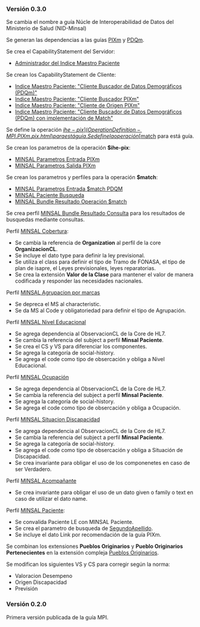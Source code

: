 ### Versión 0.3.0

Se cambia el nombre a guía Núcle de Interoperabilidad de Datos del Ministerio de Salud (NID-Minsal)

Se generan las dependencias a las guías [PIXm](https://profiles.ihe.net/ITI/PIXm/index.html) y [PDQm](https://profiles.ihe.net/ITI/PDQm/).

Se crea el CapabilityStatement del Servidor:
  - [Administrador del Indice Maestro Paciente](CapabilityStatement-MPI-IHE-PIXm-PDQm-Manager.html)

Se crean los CapabilityStatement de Cliente: 
  - [Indice Maestro Paciente: "Cliente Buscador de Datos Demográficos (PDQm)"](CapabilityStatement-MPI.IHE.PDQm.Search.Cliente.html)
  - [Indice Maestro Paciente: "Cliente Buscador PIXm"](CapabilityStatement-MPI.IHE.PIXm.Buscador.html)
  - [Indice Maestro Paciente: "Cliente de Origen PIXm"](CapabilityStatement-MPI.IHE.PIXm.Origen.html)
  - [Indice Maestro Paciente: "Cliente Buscador de Datos Demográficos (PDQm) con implementación de Match"](CapabilityStatement-MPI.IHE.PDQm.Search.Cliente.Match.html)

Se define la operación [$ihe-pix](OperationDefinition-MPI.PIXm.pix.html) para está guía.
Se define la operación [$match](OperationDefinition-MPI.PDQm.match.html) para está guía.

Se crean los parametros de la operación **$ihe-pix**:
  * [MINSAL Parametros Entrada PIXm](StructureDefinition-ParametrosSalidaPixmMpi.html)
  * [MINSAL Parametros Salida PIXm](StructureDefinition-ParametrosSalidaPixmMpi.html)

Se crean los parametros y perfiles para la operación **$match**:
  * [MINSAL Parametros Entrada $match PDQM](StructureDefinition-ParametrosEntradaPDQmMpi.html)
  * [MINSAL Paciente Busqueda](StructureDefinition-MINSALPacienteBusqueda.html)
  * [MINSAL Bundle Resultado Operación $match](StructureDefinition-BundleSearchMPIMatch.html)

Se crea perfil [MINSAL Bundle Resultado Consulta](StructureDefinition-BundleSearchMPI.html) para los resultados de busquedas mediante consultas. 

Perfil [MINSAL Cobertura](StructureDefinition-MINSALCobertura.html):
  * Se cambia la referencia de **Organization** al perfil de la core **OrganizacionCL**.
  * Se incluye el dato type para definir la ley previsional.
  * Se utiliza el class para definir el tipo de Tramo de FONASA, el tipo de plan de isapre, el Leyes previsionales, leyes reparatorias.
  * Se crea la extensión **Valor de la Clase** para mantener el valor de manera codificada y responder las necesidades nacionales.

Perfil [MINSAL Agrupacion por marcas](StructureDefinition-MINSALAgrupacionPorMarcas.html)
  * Se depreca el MS al characteristic.
  * Se da MS al Code y obligatoriedad para definir el tipo de Agrupación.

Perfil [MINSAL Nivel Educacional](StructureDefinition-MINSALNivelEducacional.html)
  * Se agrega dependencia al ObservacionCL de la Core de HL7.
  * Se cambia la referencia del subject a perfil **Minsal Paciente**.
  * Se crea el CS y VS para diferenciar los componentes.
  * Se agrega la categoría de social-history.
  * Se agrega el code como tipo de obsercación y obliga a Nivel Educacional.

Perfil [MINSAL Ocupación](StructureDefinition-MINSALOcupacion.html)
  * Se agrega dependencia al ObservacionCL de la Core de HL7.
  * Se cambia la referencia del subject a perfil **Minsal Paciente**.
  * Se agrega la categoría de social-history.
  * Se agrega el code como tipo de obsercación y obliga a Ocupación.

Perfil [MINSAL Situacion Discapacidad](StructureDefinition-MINSALSituacionDiscapacidad.html)
  * Se agrega dependencia al ObservacionCL de la Core de HL7.
  * Se cambia la referencia del subject a perfil **Minsal Paciente**.
  * Se agrega la categoría de social-history.
  * Se agrega el code como tipo de obsercación y obliga a Situación de Discapacidad.
  * Se crea invariante para obligar el uso de los componenetes en caso de ser Verdadero.

Perfil [MINSAL Acompañante](StructureDefinition-MINSALAcompanante.html)
  * Se crea invariante para obligar el uso de un dato given o family o text en caso de utilizar el dato name.
  
Perfil [MINSAL Paciente](StructureDefinition-MINSALPaciente.html):
  * Se convalida Paciente LE con MINSAL Paciente.
  * Se crea el parametro de busqueda de [SegundoApellido](SearchParameter-mpi-paciente-segundoApellido.html).
  * Se incluye el dato Link por recomendación de la guía PIXm.

Se combinan los extensiones **Pueblos Originarios** y **Pueblo Originarios Pertenecientes** en la extensión compleja [Pueblos Originarios](StructureDefinition-PueblosOriginarios.html).

Se modifican los siguientes VS y CS para corregir según la norma:
  * Valoracion Desempeno
  * Origen Discapacidad
  * Previsión

### Versión 0.2.0
Primera versión publicada de la guía MPI.